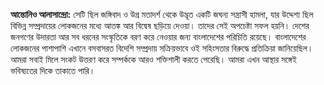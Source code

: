 <span class="inline"></span>

**আন্তোনিও আলাসান্দ্রো:** সেটি ছিল জঙ্গিবাদ ও উগ্র মতাদর্শ থেকে উদ্ভূত একটি জঘন্য সন্ত্রাসী হামলা, যার উদ্দেশ্য ছিল বিভিন্ন সম্প্রদায়ের লোকজনের মধ্যে আতঙ্ক আর বিদ্বেষ ছড়িয়ে দেওয়া। তাদের সেই অপচেষ্টা সফল হয়নি। দেশের জনগণের উদারতা আর সব ধরনের সংস্কৃতিকে বরণ করে নেওয়ার জন্য বাংলাদেশের পরিচিতি রয়েছে। বাংলাদেশের লোকজনের পাশাপাশি এখানে বসবাসরত বিদেশি সম্প্রদায় সক্রিয়ভাবে ওই সহিংসতার বিরুদ্ধে প্রতিক্রিয়া জানিয়েছিল। আমরা সবাই মিলে সংকট উত্তরণ করে সম্পর্ককে আরও শক্তিশালী করতে পেরেছি। আমরা এখন আস্থার সঙ্গেই ভবিষ্যতের দিকে তাকাতে পারি।
